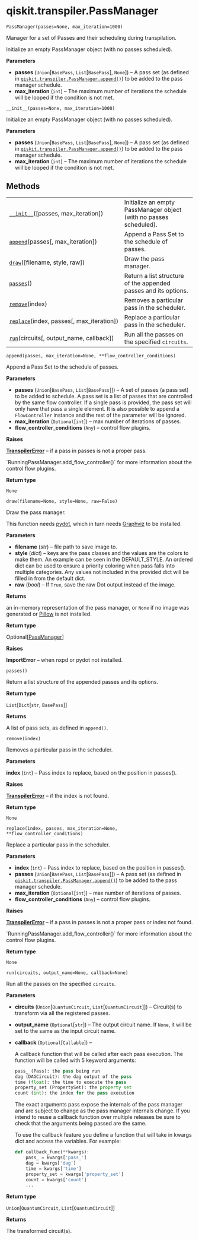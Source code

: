 # qiskit.transpiler.PassManager

`PassManager(passes=None, max_iteration=1000)`

Manager for a set of Passes and their scheduling during transpilation.

Initialize an empty PassManager object (with no passes scheduled).

**Parameters**

*   **passes** (`Union`\[`BasePass`, `List`\[`BasePass`], `None`]) – A pass set (as defined in [`qiskit.transpiler.PassManager.append()`](#qiskit.transpiler.PassManager.append "qiskit.transpiler.PassManager.append")) to be added to the pass manager schedule.
*   **max\_iteration** (`int`) – The maximum number of iterations the schedule will be looped if the condition is not met.

`__init__(passes=None, max_iteration=1000)`

Initialize an empty PassManager object (with no passes scheduled).

**Parameters**

*   **passes** (`Union`\[`BasePass`, `List`\[`BasePass`], `None`]) – A pass set (as defined in [`qiskit.transpiler.PassManager.append()`](#qiskit.transpiler.PassManager.append "qiskit.transpiler.PassManager.append")) to be added to the pass manager schedule.
*   **max\_iteration** (`int`) – The maximum number of iterations the schedule will be looped if the condition is not met.

## Methods

|                                                                                                                               |                                                                    |
| ----------------------------------------------------------------------------------------------------------------------------- | ------------------------------------------------------------------ |
| [`__init__`](#qiskit.transpiler.PassManager.__init__ "qiskit.transpiler.PassManager.__init__")(\[passes, max\_iteration])     | Initialize an empty PassManager object (with no passes scheduled). |
| [`append`](#qiskit.transpiler.PassManager.append "qiskit.transpiler.PassManager.append")(passes\[, max\_iteration])           | Append a Pass Set to the schedule of passes.                       |
| [`draw`](#qiskit.transpiler.PassManager.draw "qiskit.transpiler.PassManager.draw")(\[filename, style, raw])                   | Draw the pass manager.                                             |
| [`passes`](#qiskit.transpiler.PassManager.passes "qiskit.transpiler.PassManager.passes")()                                    | Return a list structure of the appended passes and its options.    |
| [`remove`](#qiskit.transpiler.PassManager.remove "qiskit.transpiler.PassManager.remove")(index)                               | Removes a particular pass in the scheduler.                        |
| [`replace`](#qiskit.transpiler.PassManager.replace "qiskit.transpiler.PassManager.replace")(index, passes\[, max\_iteration]) | Replace a particular pass in the scheduler.                        |
| [`run`](#qiskit.transpiler.PassManager.run "qiskit.transpiler.PassManager.run")(circuits\[, output\_name, callback])          | Run all the passes on the specified `circuits`.                    |

`append(passes, max_iteration=None, **flow_controller_conditions)`

Append a Pass Set to the schedule of passes.

**Parameters**

*   **passes** (`Union`\[`BasePass`, `List`\[`BasePass`]]) – A set of passes (a pass set) to be added to schedule. A pass set is a list of passes that are controlled by the same flow controller. If a single pass is provided, the pass set will only have that pass a single element. It is also possible to append a `FlowController` instance and the rest of the parameter will be ignored.
*   **max\_iteration** (`Optional`\[`int`]) – max number of iterations of passes.
*   **flow\_controller\_conditions** (`Any`) – control flow plugins.

**Raises**

[**TranspilerError**](qiskit.transpiler.TranspilerError#qiskit.transpiler.TranspilerError "qiskit.transpiler.TranspilerError") – if a pass in passes is not a proper pass.

<Admonition title="See also" type="note">
  `RunningPassManager.add_flow_controller()` for more information about the control flow plugins.
</Admonition>

**Return type**

`None`

`draw(filename=None, style=None, raw=False)`

Draw the pass manager.

This function needs [pydot](https://github.com/erocarrera/pydot), which in turn needs [Graphviz](https://www.graphviz.org/) to be installed.

**Parameters**

*   **filename** (*str*) – file path to save image to.
*   **style** (*dict*) – keys are the pass classes and the values are the colors to make them. An example can be seen in the DEFAULT\_STYLE. An ordered dict can be used to ensure a priority coloring when pass falls into multiple categories. Any values not included in the provided dict will be filled in from the default dict.
*   **raw** (*bool*) – If `True`, save the raw Dot output instead of the image.

**Returns**

an in-memory representation of the pass manager, or `None` if no image was generated or [Pillow](https://pypi.org/project/Pillow/) is not installed.

**Return type**

Optional\[[PassManager](#qiskit.transpiler.PassManager "qiskit.transpiler.PassManager")]

**Raises**

**ImportError** – when nxpd or pydot not installed.

`passes()`

Return a list structure of the appended passes and its options.

**Return type**

`List`\[`Dict`\[`str`, `BasePass`]]

**Returns**

A list of pass sets, as defined in `append()`.

`remove(index)`

Removes a particular pass in the scheduler.

**Parameters**

**index** (`int`) – Pass index to replace, based on the position in passes().

**Raises**

[**TranspilerError**](qiskit.transpiler.TranspilerError#qiskit.transpiler.TranspilerError "qiskit.transpiler.TranspilerError") – if the index is not found.

**Return type**

`None`

`replace(index, passes, max_iteration=None, **flow_controller_conditions)`

Replace a particular pass in the scheduler.

**Parameters**

*   **index** (`int`) – Pass index to replace, based on the position in passes().
*   **passes** (`Union`\[`BasePass`, `List`\[`BasePass`]]) – A pass set (as defined in [`qiskit.transpiler.PassManager.append()`](#qiskit.transpiler.PassManager.append "qiskit.transpiler.PassManager.append")) to be added to the pass manager schedule.
*   **max\_iteration** (`Optional`\[`int`]) – max number of iterations of passes.
*   **flow\_controller\_conditions** (`Any`) – control flow plugins.

**Raises**

[**TranspilerError**](qiskit.transpiler.TranspilerError#qiskit.transpiler.TranspilerError "qiskit.transpiler.TranspilerError") – if a pass in passes is not a proper pass or index not found.

<Admonition title="See also" type="note">
  `RunningPassManager.add_flow_controller()` for more information about the control flow plugins.
</Admonition>

**Return type**

`None`

`run(circuits, output_name=None, callback=None)`

Run all the passes on the specified `circuits`.

**Parameters**

*   **circuits** (`Union`\[`QuantumCircuit`, `List`\[`QuantumCircuit`]]) – Circuit(s) to transform via all the registered passes.

*   **output\_name** (`Optional`\[`str`]) – The output circuit name. If `None`, it will be set to the same as the input circuit name.

*   **callback** (`Optional`\[`Callable`]) –

    A callback function that will be called after each pass execution. The function will be called with 5 keyword arguments:

    ```python
    pass_ (Pass): the pass being run
    dag (DAGCircuit): the dag output of the pass
    time (float): the time to execute the pass
    property_set (PropertySet): the property set
    count (int): the index for the pass execution
    ```

    The exact arguments pass expose the internals of the pass manager and are subject to change as the pass manager internals change. If you intend to reuse a callback function over multiple releases be sure to check that the arguments being passed are the same.

    To use the callback feature you define a function that will take in kwargs dict and access the variables. For example:

    ```python
    def callback_func(**kwargs):
        pass_ = kwargs['pass_']
        dag = kwargs['dag']
        time = kwargs['time']
        property_set = kwargs['property_set']
        count = kwargs['count']
        ...
    ```

**Return type**

`Union`\[`QuantumCircuit`, `List`\[`QuantumCircuit`]]

**Returns**

The transformed circuit(s).
